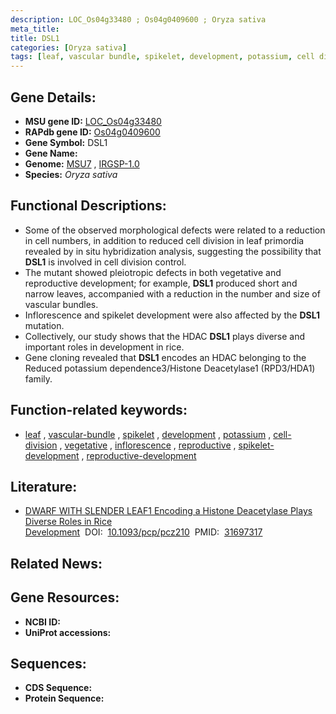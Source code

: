 ```yaml
---
description: LOC_Os04g33480 ; Os04g0409600 ; Oryza sativa
meta_title:
title: DSL1
categories: [Oryza sativa]
tags: [leaf, vascular bundle, spikelet, development, potassium, cell division, vegetative, inflorescence, reproductive, spikelet development, reproductive development]
---
```


## Gene Details:
- **MSU gene ID:** [LOC_Os04g33480](http://rice.uga.edu/cgi-bin/ORF_infopage.cgi?orf=LOC_Os04g33480)  
- **RAPdb gene ID:** [Os04g0409600](https://rapdb.dna.affrc.go.jp/locus/?name=Os04g0409600)  
- **Gene Symbol:** DSL1
- **Gene Name:**
- **Genome:**  [MSU7](http://rice.uga.edu/)&nbsp;,&nbsp;[IRGSP-1.0](https://rapdb.dna.affrc.go.jp/download/irgsp1.html)
- **Species:** *Oryza sativa*

## Functional Descriptions:
   - Some of the observed morphological defects were related to a reduction in cell numbers, in addition to reduced cell division in leaf primordia revealed by in situ hybridization analysis, suggesting the possibility that **DSL1** is involved in cell division control.
   - The mutant showed pleiotropic defects in both vegetative and reproductive development; for example, **DSL1** produced short and narrow leaves, accompanied with a reduction in the number and size of vascular bundles.
   - Inflorescence and spikelet development were also affected by the **DSL1** mutation.
   - Collectively, our study shows that the HDAC **DSL1** plays diverse and important roles in development in rice.
   - Gene cloning revealed that **DSL1** encodes an HDAC belonging to the Reduced potassium dependence3/Histone Deacetylase1 (RPD3/HDA1) family.

## Function-related keywords:
   - [leaf](/tags/leaf/)&nbsp;,&nbsp;[vascular-bundle](/tags/vascular-bundle/)&nbsp;,&nbsp;[spikelet](/tags/spikelet/)&nbsp;,&nbsp;[development](/tags/development/)&nbsp;,&nbsp;[potassium](/tags/potassium/)&nbsp;,&nbsp;[cell-division](/tags/cell-division/)&nbsp;,&nbsp;[vegetative](/tags/vegetative/)&nbsp;,&nbsp;[inflorescence](/tags/inflorescence/)&nbsp;,&nbsp;[reproductive](/tags/reproductive/)&nbsp;,&nbsp;[spikelet-development](/tags/spikelet-development/)&nbsp;,&nbsp;[reproductive-development](/tags/reproductive-development/)

## Literature:
   - [DWARF WITH SLENDER LEAF1 Encoding a Histone Deacetylase Plays Diverse Roles in Rice Development](https://www.doi.org/10.1093/pcp/pcz210)&nbsp;&nbsp;DOI:&nbsp;&nbsp;[10.1093/pcp/pcz210](https://www.doi.org/10.1093/pcp/pcz210)&nbsp;&nbsp;PMID:&nbsp;&nbsp;[31697317](https://pubmed.ncbi.nlm.nih.gov/31697317/)

## Related News:

## Gene Resources:
- **NCBI ID:**  []()
- **UniProt accessions:** [](https://www.uniprot.org/uniprotkb//entry)

## Sequences:
- **CDS Sequence:**
- **Protein Sequence:**

